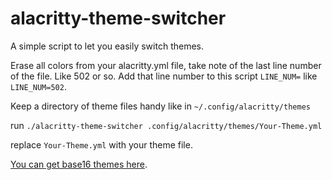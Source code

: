 # alacritty-theme-switcher
A simple script to let you easily switch themes.

Erase all colors from your alacritty.yml file, take note of the last line number of the file. Like 502 or so.
Add that line number to this script `LINE_NUM=` like `LINE_NUM=502`. 

Keep a directory of theme files handy like in `~/.config/alacritty/themes`

run `./alacritty-theme-switcher .config/alacritty/themes/Your-Theme.yml`

 replace `Your-Theme.yml` with your theme file.
 
 [You can get base16 themes here](https://github.com/aaron-williamson/base16-alacritty/tree/master/colors).
 
 

